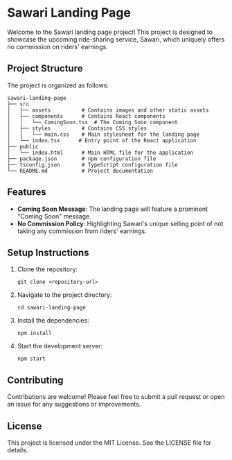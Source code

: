 # Sawari Landing Page

Welcome to the Sawari landing page project! This project is designed to showcase the upcoming ride-sharing service, Sawari, which uniquely offers no commission on riders' earnings.

## Project Structure

The project is organized as follows:

```
sawari-landing-page
├── src
│   ├── assets          # Contains images and other static assets
│   ├── components      # Contains React components
│   │   └── ComingSoon.tsx  # The Coming Soon component
│   ├── styles          # Contains CSS styles
│   │   └── main.css    # Main stylesheet for the landing page
│   └── index.tsx      # Entry point of the React application
├── public
│   └── index.html      # Main HTML file for the application
├── package.json        # npm configuration file
├── tsconfig.json       # TypeScript configuration file
└── README.md           # Project documentation
```

## Features

- **Coming Soon Message**: The landing page will feature a prominent "Coming Soon" message.
- **No Commission Policy**: Highlighting Sawari's unique selling point of not taking any commission from riders' earnings.

## Setup Instructions

1. Clone the repository:
   ```
   git clone <repository-url>
   ```
2. Navigate to the project directory:
   ```
   cd sawari-landing-page
   ```
3. Install the dependencies:
   ```
   npm install
   ```
4. Start the development server:
   ```
   npm start
   ```

## Contributing

Contributions are welcome! Please feel free to submit a pull request or open an issue for any suggestions or improvements.

## License

This project is licensed under the MIT License. See the LICENSE file for details.